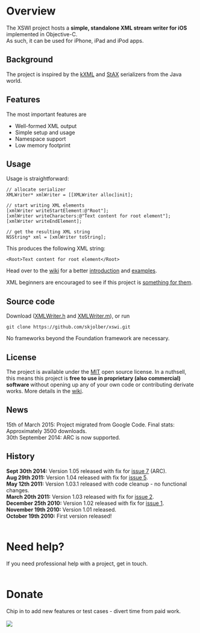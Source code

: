 # Overview #
The XSWI project hosts a **simple, standalone XML stream writer for iOS** implemented in Objective-C. <br />
As such, it can be used for iPhone, iPad and iPod apps.

## Background ##
The project is inspired by the [kXML](http://kxml.sourceforge.net/) and [StAX](http://en.wikipedia.org/wiki/StAX) serializers from the Java world.

## Features ##
The most important features are
  * Well-formed XML output
  * Simple setup and usage
  * Namespace support
  * Low memory footprint

## Usage ##
Usage is straightforward:
```
// allocate serializer
XMLWriter* xmlWriter = [[XMLWriter alloc]init];

// start writing XML elements
[xmlWriter writeStartElement:@"Root"];
[xmlWriter writeCharacters:@"Text content for root element"];
[xmlWriter writeEndElement];

// get the resulting XML string
NSString* xml = [xmlWriter toString];
```

This produces the following XML string:

```
<Root>Text content for root element</Root>
```

Head over to the [wiki](https://github.com/skjolber/xswi/tree/wiki) for a better [introduction](https://github.com/skjolber/xswi/blob/wiki/Introduction.md) and [examples](https://github.com/skjolber/xswi/blob/wiki/Examples.md).

XML beginners are encouraged to see if this project is  [something for them](https://github.com/skjolber/xswi/blob/wiki/Relevance.md).

## Source code ##
Download ([XMLWriter.h](https://github.com/skjolber/xswi/blob/master/xswi/XMLWriter.h) and  [XMLWriter.m](https://github.com/skjolber/xswi/blob/master/xswi/XMLWriter.m)), or run

```
git clone https://github.com/skjolber/xswi.git
```

No frameworks beyond the Foundation framework are necessary.
## License ##
The project is available under the [MIT](http://www.opensource.org/licenses/mit-license.php) open source license. In a nuthsell, this means this project is <b>free to use in proprietary (also commercial) software </b> without opening up any of your own code or contributing derivate works.
More details in the [wiki](https://github.com/skjolber/xswi/blob/wiki/License.md).

## News ##
15th of March 2015: Project migrated from Google Code. Final stats: Approximately 3500 downloads.<br>
30th September 2014: ARC is now supported. <br>

<h2>History</h2>
<b>Sept 30th 2014:</b> Version 1.05 released with fix for <a href='https://github.com/skjolber/xswi/issues/7'>issue 7</a> (ARC).<br>
<b>Aug 29th 2011:</b> Version 1.04 released with fix for <a href='https://github.com/skjolber/xswi/issues/5'>issue 5</a>.<br>
<b>May 12th 2011:</b> Version 1.03.1 released with code cleanup - no functional changes.<br>
<b>March 20th 2011:</b> Version 1.03 released with fix for <a href='https://github.com/skjolber/xswi/issues/2'>issue 2</a>.<br>
<b>December 25th 2010:</b> Version 1.02 released with fix for <a href='https://github.com/skjolber/xswi/issues/1'>issue 1</a>.<br>
<b>November 19th 2010:</b> Version 1.01 released.<br>
<b>October 19th 2010:</b> First version released!<br>
<br>
<h1>Need help?</h1>
If you need professional help with a project, get in touch.<br>
<br>
<h1>Donate</h1>
Chip in to add new features or test cases - divert time from paid work.<br>
<br>
<a href='https://www.paypal.com/cgi-bin/webscr?cmd=_s-xclick&hosted_button_id=G45FR5K42QGUS'><img src='https://www.paypal.com/en_US/i/btn/btn_donateCC_LG.gif' /></a>

<blockquote>

